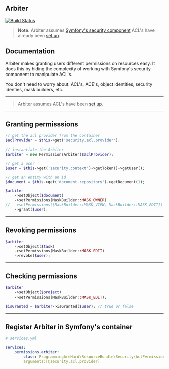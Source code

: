 ## Arbiter

[![Build Status](https://travis-ci.org/dadamssg/Arbiter.svg?branch=master)](https://travis-ci.org/dadamssg/Arbiter)

> **Note:** Arbiter assumes [Symfony's security component](https://packagist.org/packages/symfony/security) ACL's have already been [set up](http://symfony.com/doc/current/cookbook/security/acl.html).

## Documentation

Arbiter makes granting users different permissions on resources easy. It does this by hiding the complexity of working with Symfony's security component to manipulate ACL's. 

You don't need to worry about: ACL's, ACE's, object identities, security identies, mask builders, etc. 

---

> Arbiter assumes ACL's have been [set up](http://symfony.com/doc/current/cookbook/security/acl.html).

---

## Granting permisssions

```php
// get the acl provider from the container
$aclProvider = $this->get('security.acl.provider');

// instantiate the Arbiter
$arbiter = new PermissionsArbiter($aclProvider);

// get a user
$user = $this->get('security.context')->getToken()->getUser();

// get an entity with an id
$document = $this->get('document.repository')->getDocument(1);

$arbiter
    ->setObject($document)
    ->setPermissions(MaskBuilder::MASK_OWNER)
//  ->setPermissions([MaskBuilder::MASK_VIEW, MaskBuilder::MASK_EDIT]) or multiple permissions
    ->grant($user);
```

---

## Revoking permissions

```php
$arbiter
    ->setObject($task)
    ->setPermissions(MaskBuilder::MASK_EDIT)
    ->revoke($user);
```

---

## Checking permissions

```php
$arbiter
    ->setObject($project)
    ->setPermissions(MaskBuilder::MASK_EDIT);
    
$isGranted = $arbiter->isGranted($user); // true or false
```

---

## Register Arbiter in Symfony's container

```yml
# services.yml

services:
    permissions.arbiter:
        class: ProgrammingAreHard\ResourceBundle\Security\AclPermissionsArbiter
        arguments:[@security.acl.provider]
```
    